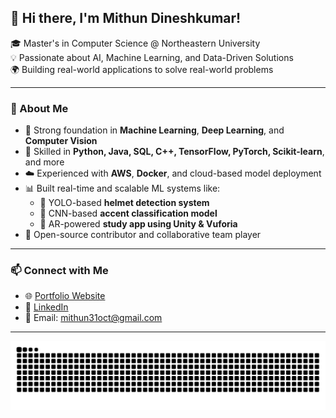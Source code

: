 ## 👋 Hi there, I'm Mithun Dineshkumar!

🎓 Master's in Computer Science @ Northeastern University  
💡 Passionate about AI, Machine Learning, and Data-Driven Solutions  
🌍 Building real-world applications to solve real-world problems  

---

### 🚀 About Me

- 🧠 Strong foundation in **Machine Learning**, **Deep Learning**, and **Computer Vision**
- 🔧 Skilled in **Python, Java, SQL, C++, TensorFlow, PyTorch, Scikit-learn**, and more
- ☁️ Experienced with **AWS**, **Docker**, and cloud-based model deployment
- 📊 Built real-time and scalable ML systems like:
  - 🎯 YOLO-based **helmet detection system**
  - 🧠 CNN-based **accent classification model**
  - 📱 AR-powered **study app using Unity & Vuforia**
- 🔗 Open-source contributor and collaborative team player

---

### 📫 Connect with Me

- 🌐 [Portfolio Website](https://www.mithundineshkumar.com)
- 💼 [LinkedIn](https://www.linkedin.com/in/mithun-dineshkumar-158119203/)
- 💬 Email: mithun31oct@gmail.com

---

![Snake Animation](https://github.com/Mithun3110/Mithun3110/blob/output/github-snake-dark.svg)

